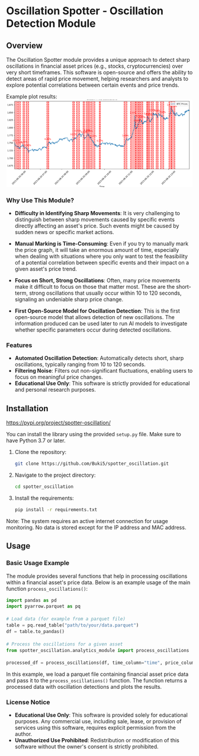# Oscillation Spotter - Oscillation Detection Module

## Overview
The Oscillation Spotter module provides a unique approach to detect sharp oscillations in financial asset prices (e.g., stocks, cryptocurrencies) over very short timeframes. This software is open-source and offers the ability to detect areas of rapid price movement, helping researchers and analysts to explore potential correlations between certain events and price trends.

Example plot results:
![img.png](img.png)

### Why Use This Module?

- **Difficulty in Identifying Sharp Movements**: It is very challenging to distinguish between sharp movements caused by specific events directly affecting an asset's price. Such events might be caused by sudden news or specific market actions.
  
- **Manual Marking is Time-Consuming**: Even if you try to manually mark the price graph, it will take an enormous amount of time, especially when dealing with situations where you only want to test the feasibility of a potential correlation between specific events and their impact on a given asset's price trend.

- **Focus on Short, Strong Oscillations**: Often, many price movements make it difficult to focus on those that matter most. These are the short-term, strong oscillations that usually occur within 10 to 120 seconds, signaling an undeniable sharp price change. 

- **First Open-Source Model for Oscillation Detection**: This is the first open-source model that allows detection of new oscillations. The information produced can be used later to run AI models to investigate whether specific parameters occur during detected oscillations.

### Features

- **Automated Oscillation Detection**: Automatically detects short, sharp oscillations, typically ranging from 10 to 120 seconds.
- **Filtering Noise**: Filters out non-significant fluctuations, enabling users to focus on meaningful price changes.
- **Educational Use Only**: This software is strictly provided for educational and personal research purposes.

## Installation
https://pypi.org/project/spotter-oscillation/

You can install the library using the provided `setup.py` file. Make sure to have Python 3.7 or later.

1. Clone the repository:
    ```sh
    git clone https://github.com/Buki5/spotter_oscillation.git
    ```
2. Navigate to the project directory:
    ```sh
    cd spotter_oscillation
    ```
3. Install the requirements:
    ```sh
    pip install -r requirements.txt
    ```

Note: The system requires an active internet connection for usage monitoring. No data is stored except for the IP address and MAC address.

## Usage

### Basic Usage Example

The module provides several functions that help in processing oscillations within a financial asset's price data. Below is an example usage of the main function `process_oscillations()`:

```python
import pandas as pd
import pyarrow.parquet as pq

# Load data (for example from a parquet file)
table = pq.read_table("path/to/your/data.parquet")
df = table.to_pandas()

# Process the oscillations for a given asset
from spotter_oscillation.analytics_module import process_oscillations

processed_df = process_oscillations(df, time_column="time", price_column="price", plot=True)
```
In this example, we load a parquet file containing financial asset price data and pass it to the `process_oscillations()` function. The function returns a processed data with oscillation detections and plots the results.

### License Notice
- **Educational Use Only**: This software is provided solely for educational purposes. Any commercial use, including sale, lease, or provision of services using this software, requires explicit permission from the author.
- **Unauthorized Use Prohibited**: Redistribution or modification of this software without the owner's consent is strictly prohibited.
